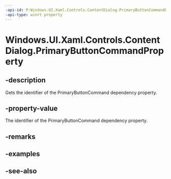 ```yaml
---
-api-id: P:Windows.UI.Xaml.Controls.ContentDialog.PrimaryButtonCommandProperty
-api-type: winrt property
---
```


<!-- Property syntax
public Windows.UI.Xaml.DependencyProperty PrimaryButtonCommandProperty { get; }
-->

# Windows.UI.Xaml.Controls.ContentDialog.PrimaryButtonCommandProperty

## -description
Gets the identifier of the PrimaryButtonCommand dependency property.



## -property-value
The identifier of the PrimaryButtonCommand dependency property.

## -remarks

## -examples

## -see-also
